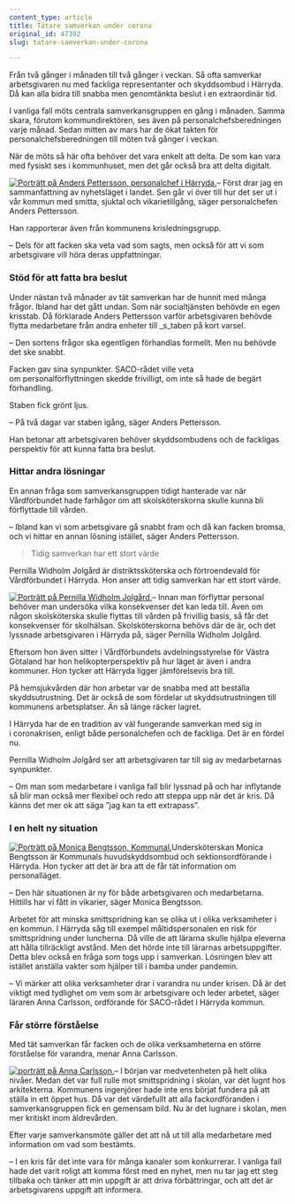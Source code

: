 ```yaml
---
content_type: article
title: Tätare samverkan under corona
original_id: 47392
slug: tatare-samverkan-under-corona

---
```


Från två gånger i månaden till två gånger i veckan. Så ofta samverkar arbetsgivaren nu med fackliga representanter och skyddsombud i Härryda. Då kan alla bidra till snabba men genomtänkta beslut i en extraordinär tid.   

I vanliga fall möts centrala samverkansgruppen en gång i månaden. Samma skara, förutom kommundirektören, ses även på personalchefsberedningen varje månad. Sedan mitten av mars har de ökat takten för personalchefsberedningen till möten två gånger i veckan.

När de möts så här ofta behöver det vara enkelt att delta. De som kan vara med fysiskt ses i kommunhuset, men det går också bra att delta digitalt.  

[![Porträtt på Anders Pettersson, personalchef i Härryda. ](https://www.suntarbetsliv.se/wp-content/uploads/2020/05/200x220-anders-pettersson-foto-anna-sigvardsson.jpg)](https://www.suntarbetsliv.se/wp-content/uploads/2020/05/200x220-anders-pettersson-foto-anna-sigvardsson.jpg)– Först drar jag en sammanfattning av nyhetsläget i landet. Sen går vi över till hur det ser ut i vår kommun med smitta, sjuktal och vikarietillgång, säger personalchefen Anders Pettersson. 

Han rapporterar även från kommunens krisledningsgrupp. 

– Dels för att facken ska veta vad som sagts, men också för att vi som arbetsgivare vill höra deras uppfattningar. 

### Stöd för att fatta bra beslut

Under nästan två månader av tät samverkan har de hunnit med många frågor. Ibland har det gått undan. Som när socialtjänsten behövde en egen krisstab. Då förklarade Anders Pettersson varför arbetsgivaren behövde flytta medarbetare från andra enheter till _s_taben på kort varsel.  

– Den sortens frågor ska egentligen förhandlas formellt. Men nu behövde det ske snabbt. 

Facken gav sina synpunkter. SACO-rådet ville veta om personalförflyttningen skedde frivilligt, om inte så hade de begärt förhandling.  

Staben fick grönt ljus.  

– På två dagar var staben igång, säger Anders Pettersson.  

Han betonar att arbetsgivaren behöver skyddsombudens och de fackligas perspektiv för att kunna fatta bra beslut. 

### Hittar andra lösningar

En annan fråga som samverkansgruppen tidigt hanterade var när Vårdförbundet hade farhågor om att skolsköterskorna skulle kunna bli förflyttade till vården. 

– Ibland kan vi som arbetsgivare gå snabbt fram och då kan facken bromsa, och vi hittar en annan lösning istället, säger Anders Pettersson.

> Tidig samverkan har ett stort värde

Pernilla Widholm Jolgård är distriktssköterska och förtroendevald för Vårdförbundet i Härryda. Hon anser att tidig samverkan har ett stort värde.  

[![Porträtt på Pernilla Widholm Jolgård.](https://www.suntarbetsliv.se/wp-content/uploads/2020/05/200x220-pernilla-widholm-jolgard-foto-bjorn-larsson-rosvall.jpg)](https://www.suntarbetsliv.se/wp-content/uploads/2020/05/200x220-pernilla-widholm-jolgard-foto-bjorn-larsson-rosvall.jpg)– Innan man förflyttar personal behöver man undersöka vilka konsekvenser det kan leda till. Även om någon skolsköterska skulle flyttas till vården på frivillig basis, så får det konsekvenser för skolhälsan. Skolsköterskorna behövs där de är, och det lyssnade arbetsgivaren i Härryda på, säger Pernilla Widholm Jolgård. 

Eftersom hon även sitter i Vårdförbundets avdelningsstyrelse för Västra Götaland har hon helikopterperspektiv på hur läget är även i andra kommuner. Hon tycker att Härryda ligger jämförelsevis bra till. 

På hemsjukvården där hon arbetar var de snabba med att beställa skyddsutrustning. Det är också de som fördelar ut skyddsutrustningen till kommunens arbetsplatser. Än så länge räcker lagret. 

I Härryda har de en tradition av väl fungerande samverkan med sig in i coronakrisen, enligt både personalchefen och de fackliga. Det är en fördel nu.  

Pernilla Widholm Jolgård ser att arbetsgivaren tar till sig av medarbetarnas synpunkter.  

– Om man som medarbetare i vanliga fall blir lyssnad på och har inflytande så blir man också mer flexibel och redo att steppa upp när det är kris. Då känns det mer ok att säga ”jag kan ta ett extrapass”. 

### I en helt ny situation

[![Porträtt på Monica Bengtsson, Kommunal.](https://www.suntarbetsliv.se/wp-content/uploads/2020/05/200x220-monica-bengtsson-foto-bjorn-larsson-rosvall.jpg)](https://www.suntarbetsliv.se/wp-content/uploads/2020/05/200x220-monica-bengtsson-foto-bjorn-larsson-rosvall.jpg)Undersköterskan Monica Bengtsson är Kommunals huvudskyddsombud och sektionsordförande i Härryda. Hon tycker att det är bra att de får tät information om personalläget.  

– Den här situationen är ny för både arbetsgivaren och medarbetarna. Hittills har vi fått in vikarier, säger Monica Bengtsson. 

Arbetet för att minska smittspridning kan se olika ut i olika verksamheter i en kommun. I Härryda såg till exempel måltidspersonalen en risk för smittspridning under luncherna. Då ville de att lärarna skulle hjälpa eleverna att hålla tillräckligt avstånd. Men det hörde inte till lärarnas arbetsuppgifter. Detta blev också en fråga som togs upp i samverkan. Lösningen blev att istället anställa vakter som hjälper till i bamba under pandemin. 

– Vi märker att olika verksamheter drar i varandra nu under krisen. Då är det viktigt med tydlighet om vem som är arbetsgivare och leder arbetet, säger läraren Anna Carlsson, ordförande för SACO-rådet i Härryda kommun.  

### Får större förståelse

Med tät samverkan får facken och de olika verksamheterna en större förståelse för varandra, menar Anna Carlsson.  

[![porträtt på Anna Carlsson.](https://www.suntarbetsliv.se/wp-content/uploads/2020/05/200x220-anna-carlsson.jpg)](https://www.suntarbetsliv.se/wp-content/uploads/2020/05/200x220-anna-carlsson.jpg)– I början var medvetenheten på helt olika nivåer. Medan det var full rulle mot smittspridning i skolan, var det lugnt hos arkitekterna. Kommunens ingenjörer hade inte ens börjat fundera på att ställa in ett öppet hus. Då var det värdefullt att alla fackordföranden i samverkansgruppen fick en gemensam bild. Nu är det lugnare i skolan, men mer kritiskt inom äldrevården.  

Efter varje samverkansmöte gäller det att nå ut till alla medarbetare med information om vad som bestämts.  

– I en kris får det inte vara för många kanaler som konkurrerar. I vanliga fall hade det varit roligt att komma först med en nyhet, men nu tar jag ett steg tillbaka och tänker att min uppgift är att driva förbättringar, och att det är arbetsgivarens uppgift att informera.

